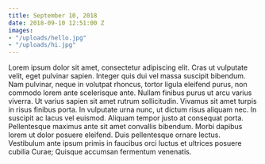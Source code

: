 ```yaml
---
title: September 10, 2018
date: 2018-09-10 12:51:00 Z
images:
- "/uploads/hello.jpg"
- "/uploads/hi.jpg"
---
```


Lorem ipsum dolor sit amet, consectetur adipiscing elit. Cras ut vulputate velit, eget pulvinar sapien. Integer quis dui vel massa suscipit bibendum. Nam pulvinar, neque in volutpat rhoncus, tortor ligula eleifend purus, non commodo lorem ante scelerisque ante. Nullam finibus purus ut arcu varius viverra. Ut varius sapien sit amet rutrum sollicitudin. Vivamus sit amet turpis in risus finibus porta. In vulputate urna nunc, ut dictum risus aliquam nec. In suscipit ac lacus vel euismod. Aliquam tempor justo at consequat porta. Pellentesque maximus ante sit amet convallis bibendum. Morbi dapibus lorem ut dolor posuere eleifend. Duis pellentesque ornare lectus. Vestibulum ante ipsum primis in faucibus orci luctus et ultrices posuere cubilia Curae; Quisque accumsan fermentum venenatis.